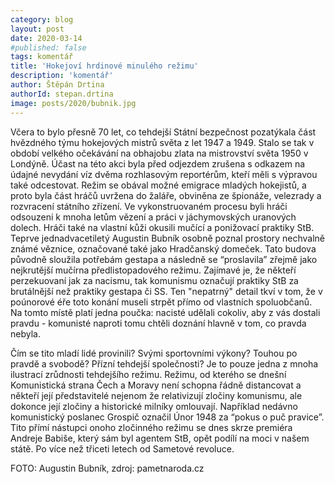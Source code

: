 ```yaml
---
category: blog
layout: post
date: 2020-03-14
#published: false
tags: komentář
title: 'Hokejoví hrdinové minulého režimu'
description: 'komentář'
author: Štěpán Drtina
authorId: stepan.drtina
image: posts/2020/bubnik.jpg
---
```


Včera to bylo přesně 70 let, co tehdejší Státní bezpečnost pozatýkala část hvězdného týmu hokejových mistrů světa z let 1947 a 1949. Stalo se tak v období velkého očekávání na obhajobu zlata na mistrovství světa 1950 v Londýně. Účast na této akci byla před odjezdem zrušena s odkazem na údajné nevydání víz dvěma rozhlasovým reportérům, kteří měli s výpravou také odcestovat. Režim se obával možné emigrace mladých hokejistů, a proto byla část hráčů uvržena do žaláře, obviněna ze špionáže, velezrady a rozvracení státního zřízení. Ve vykonstruovaném procesu byli hráči odsouzeni k mnoha letům vězení a práci v jáchymovských uranových dolech. Hráči také na vlastní kůži okusili mučící a ponižovací praktiky StB. Teprve jednadvacetiletý Augustin Bubník osobně poznal prostory nechvalně známé věznice, označované také jako Hradčanský domeček. Tato budova původně sloužila potřebám gestapa a následně se “proslavila” zřejmě jako nejkrutější mučírna předlistopadového režimu. Zajímavé je, že někteří perzekuovaní jak za nacismu, tak komunismu označují praktiky StB za brutálnější než praktiky gestapa či SS. Ten "nepatrný" detail tkví v tom, že v poúnorové éře toto konání museli strpět přímo od vlastních spoluobčanů. Na tomto místě platí jedna poučka: nacisté udělali cokoliv, aby z vás dostali pravdu - komunisté naproti tomu chtěli doznání hlavně v tom, co pravda nebyla.

Čím se tito mladí lidé provinili? Svými sportovními výkony? Touhou po pravdě a svobodě? Přízní tehdejší společnosti? Je to pouze jedna z mnoha ilustrací zrůdnosti tehdejšího režimu. Režimu, od kterého se dnešní Komunistická strana Čech a Moravy není schopna řádně distancovat a někteří její představitelé nejenom že relativizují zločiny komunismu, ale dokonce její zločiny a historické milníky omlouvají. Například nedávno komunistický poslanec Grospič označil Únor 1948 za “pokus o puč pravice”. Tito přímí nástupci onoho zločinného režimu se dnes skrze premiéra Andreje Babiše, který sám byl agentem StB, opět podílí na moci v našem státě. Po více než třiceti letech od Sametové revoluce.

FOTO: Augustin Bubník, zdroj: pametnaroda.cz



